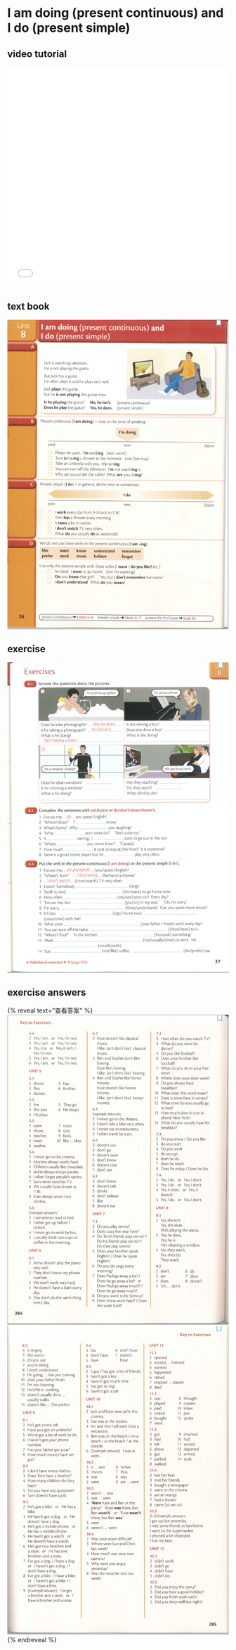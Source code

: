 # I am doing (present continuous) and I do (present simple)

## video tutorial
<iframe src="//player.bilibili.com/player.html?aid=61143002&bvid=BV1tt411w72A&cid=108207792&page=10" scrolling="no" height=500 width=100% frameborder="no" framespacing="0" allowfullscreen="true"> </iframe>

## text book
![text book](images/8_unit.png)

## exercise
![exercise](images/8_exercises.png)

## exercise answers
{% reveal text="查看答案" %}
![answers1](images/2_exercises_answers.png)
![answers2](images/3_exercises_answers.png)
{% endreveal %}


